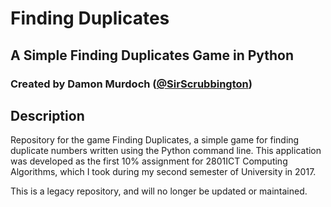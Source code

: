 # Finding  Duplicates
## A Simple Finding Duplicates Game in Python
### Created by Damon Murdoch ([@SirScrubbington](https://twitter.com/SirScrubbington))

## Description
Repository for the game Finding Duplicates, a simple game for finding duplicate numbers 
written using the Python command line. This application was developed as the first 10%
assignment for 2801ICT Computing Algorithms, which I took during my second semester 
of University in 2017. 

This is a legacy repository, and will no longer be updated or maintained.
